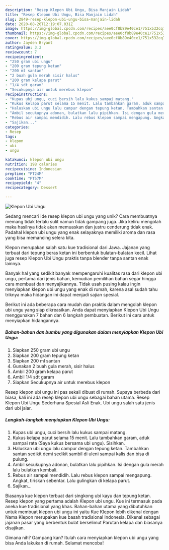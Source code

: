 ```yaml
---
description: "Resep Klepon Ubi Ungu, Bisa Manjain Lidah"
title: "Resep Klepon Ubi Ungu, Bisa Manjain Lidah"
slug: 2849-resep-klepon-ubi-ungu-bisa-manjain-lidah
date: 2020-08-26T12:19:07.031Z
image: https://img-global.cpcdn.com/recipes/aee0cf8b89e40ce1/751x532cq70/klepon-ubi-ungu-foto-resep-utama.jpg
thumbnail: https://img-global.cpcdn.com/recipes/aee0cf8b89e40ce1/751x532cq70/klepon-ubi-ungu-foto-resep-utama.jpg
cover: https://img-global.cpcdn.com/recipes/aee0cf8b89e40ce1/751x532cq70/klepon-ubi-ungu-foto-resep-utama.jpg
author: Jayden Bryant
ratingvalue: 3.2
reviewcount: 7
recipeingredient:
- "250 gram ubi ungu"
- "200 gram tepung ketan"
- "200 ml santan"
- "2 buah gula merah sisir halus"
- "200 gram kelapa parut"
- "1/4 sdt garam"
- "Secukupnya air untuk merebus klepon"
recipeinstructions:
- "Kupas ubi ungu, cuci bersih lalu kukus sampai matang."
- "Kukus kelapa parut selama 15 menit. Lalu tambahkan garam, aduk sampai rata (Saya kukus bersama ubi ungu). Sisihkan."
- "Haluskan ubi ungu lalu campur dengan tepung ketan. Tambahkan santan sedikit demi sedikit sambil di uleni sampai kalis dan bisa di pulung."
- "Ambil secukupnya adonan, bulatkan lalu pipihkan. Isi dengan gula merah lalu bulatkan kembali."
- "Rebus air sampai mendidih. Lalu rebus klepon sampai mengapung. Angkat, tiriskan sebentar. Lalu gulingkan di kelapa parut."
- "Sajikan..."
categories:
- Resep
tags:
- klepon
- ubi
- ungu

katakunci: klepon ubi ungu 
nutrition: 198 calories
recipecuisine: Indonesian
preptime: "PT24M"
cooktime: "PT57M"
recipeyield: "4"
recipecategory: Dessert

---
```



![Klepon Ubi Ungu](https://img-global.cpcdn.com/recipes/aee0cf8b89e40ce1/751x532cq70/klepon-ubi-ungu-foto-resep-utama.jpg)

Sedang mencari ide resep klepon ubi ungu yang unik? Cara membuatnya memang tidak terlalu sulit namun tidak gampang juga. Jika keliru mengolah maka hasilnya tidak akan memuaskan dan justru cenderung tidak enak. Padahal klepon ubi ungu yang enak selayaknya memiliki aroma dan rasa yang bisa memancing selera kita.

Klepon merupakan salah satu kue tradisional dari Jawa. Jajanan yang terbuat dari tepung beras ketan ini berbentuk bulatan-bulatan kecil. Lihat juga resep Klepon Ubi Ungu praktis tanpa blender tanpa santan enak lainnya.

Banyak hal yang sedikit banyak mempengaruhi kualitas rasa dari klepon ubi ungu, pertama dari jenis bahan, kemudian pemilihan bahan segar hingga cara membuat dan menyajikannya. Tidak usah pusing kalau ingin menyiapkan klepon ubi ungu yang enak di rumah, karena asal sudah tahu triknya maka hidangan ini dapat menjadi sajian spesial.


Berikut ini ada beberapa cara mudah dan praktis dalam mengolah klepon ubi ungu yang siap dikreasikan. Anda dapat menyiapkan Klepon Ubi Ungu menggunakan 7 bahan dan 6 langkah pembuatan. Berikut ini cara untuk menyiapkan hidangannya.

<!--inarticleads1-->

##### Bahan-bahan dan bumbu yang digunakan dalam menyiapkan Klepon Ubi Ungu:

1. Siapkan 250 gram ubi ungu
1. Siapkan 200 gram tepung ketan
1. Siapkan 200 ml santan
1. Gunakan 2 buah gula merah, sisir halus
1. Ambil 200 gram kelapa parut
1. Ambil 1/4 sdt garam
1. Siapkan Secukupnya air untuk merebus klepon


Resep klepon ubi ungu ini pas sekali dibuat di rumah. Supaya berbeda dari biasa, kali ini ada resep klepon ubi ungu sebagai bahan utama. Resep Klepon Ubi Ungu Sederhana Spesial Asli Enak. Ubi ungu salah satu jenis dari ubi jalar. 

<!--inarticleads2-->

##### Langkah-langkah menyiapkan Klepon Ubi Ungu:

1. Kupas ubi ungu, cuci bersih lalu kukus sampai matang.
1. Kukus kelapa parut selama 15 menit. Lalu tambahkan garam, aduk sampai rata (Saya kukus bersama ubi ungu). Sisihkan.
1. Haluskan ubi ungu lalu campur dengan tepung ketan. Tambahkan santan sedikit demi sedikit sambil di uleni sampai kalis dan bisa di pulung.
1. Ambil secukupnya adonan, bulatkan lalu pipihkan. Isi dengan gula merah lalu bulatkan kembali.
1. Rebus air sampai mendidih. Lalu rebus klepon sampai mengapung. Angkat, tiriskan sebentar. Lalu gulingkan di kelapa parut.
1. Sajikan...


Biasanya kue klepon terbuat dari singkong ubi kayu dan tepung ketan. Resep klepon yang pertama adalah Klepon ubi ungu. Kue ini termasuk pada aneka kue tradisional yang khas. Bahan-bahan utama yang dibutuhkan untuk membuat klepon ubi ungu ini yaitu  Kue Klepon lebih dikenal dengan Nama Klepon merupakan kue basah tradisional Indonesia. Dikenal sebagai jajanan pasar yang berbentuk bulat berselimut Parutan kelapa dan biasanya disajikan. 

Gimana nih? Gampang kan? Itulah cara menyiapkan klepon ubi ungu yang bisa Anda lakukan di rumah. Selamat mencoba!
